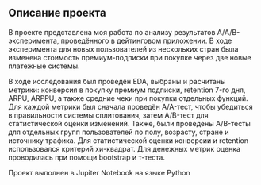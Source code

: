 ## Описание проекта
В проекте представлена моя работа по анализу результатов A/A/B-эксперимента, проведённого в дейтинговом приложении.
В ходе эксперимента для новых пользователей из нескольких стран была изменена стоимость премиум-подписки при покупке через две новые платежные системы.

В ходе исследования был проведён EDA, выбраны и расчитаны метрики: конверсия в покупку премиум подписки, retention 7-го дня, ARPU, ARPPU, а также средние чеки при покупки отдельных функций. Для каждой метрики был сначала проведён A/A-тест, чтобы убедиться в правильности системы сплитования, затем A/B-тест для статистической оценки изменений. Также, были проведены A/B-тесты для отдельных групп пользователей по полу, возрасту, стране и источнику трафика. 
Для статистической оценки конверсии и retention использовался критерий хи-квадрат. Для денежных метрик оценка проводилась при помощи bootstrap и т-теста.

Проект выполнен в Jupiter Notebook на языке Python
